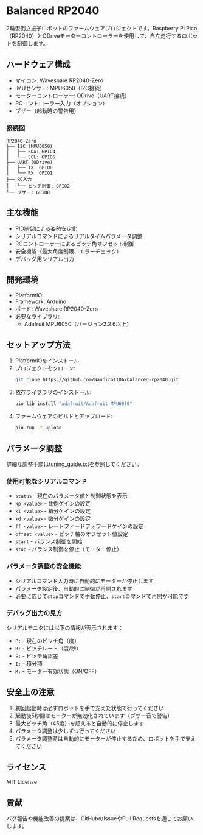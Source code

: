 # Balanced RP2040

2輪型倒立振子ロボットのファームウェアプロジェクトです。Raspberry Pi Pico（RP2040）とODriveモーターコントローラーを使用して、自立走行するロボットを制御します。

## ハードウェア構成

- マイコン: Waveshare RP2040-Zero
- IMUセンサー: MPU6050（I2C接続）
- モーターコントローラー: ODrive（UART接続）
- RCコントローラー入力（オプション）
- ブザー（起動時の警告用）

### 接続図

```
RP2040-Zero
├── I2C (MPU6050)
│   ├── SDA: GPIO4
│   └── SCL: GPIO5
├── UART (ODrive)
│   ├── TX: GPIO0
│   └── RX: GPIO1
├── RC入力
│   └── ピッチ制御: GPIO2
└── ブザー: GPIO8
```

## 主な機能

- PID制御による姿勢安定化
- シリアルコマンドによるリアルタイムパラメータ調整
- RCコントローラーによるピッチ角オフセット制御
- 安全機能（最大角度制限、エラーチェック）
- デバッグ用シリアル出力

## 開発環境

- PlatformIO
- Framework: Arduino
- ボード: Waveshare RP2040-Zero
- 必要なライブラリ:
  - Adafruit MPU6050（バージョン2.2.6以上）

## セットアップ方法

1. PlatformIOをインストール
2. プロジェクトをクローン:
   ```bash
   git clone https://github.com/NaohiroIIDA/balanced-rp2040.git
   ```
3. 依存ライブラリのインストール:
   ```bash
   pio lib install "adafruit/Adafruit MPU6050"
   ```
4. ファームウェアのビルドとアップロード:
   ```bash
   pio run -t upload
   ```

## パラメータ調整

詳細な調整手順は[tuning_guide.txt](tuning_guide.txt)を参照してください。

### 使用可能なシリアルコマンド

- `status` - 現在のパラメータ値と制御状態を表示
- `kp <value>` - 比例ゲインの設定
- `ki <value>` - 積分ゲインの設定
- `kd <value>` - 微分ゲインの設定
- `ff <value>` - レートフィードフォワードゲインの設定
- `offset <value>` - ピッチ軸のオフセット値設定
- `start` - バランス制御を開始
- `stop` - バランス制御を停止（モーター停止）

### パラメータ調整の安全機能

- シリアルコマンド入力時に自動的にモーターが停止します
- パラメータ設定後、自動的に制御が再開されます
- 必要に応じて`stop`コマンドで手動停止、`start`コマンドで再開が可能です

### デバッグ出力の見方

シリアルモニタには以下の情報が表示されます：
- `P:` - 現在のピッチ角（度）
- `R:` - ピッチレート（度/秒）
- `E:` - ピッチ角誤差
- `I:` - 積分項
- `M:` - モーター有効状態（ON/OFF）

## 安全上の注意

1. 初回起動時は必ずロボットを手で支えた状態で行ってください
2. 起動後5秒間はモーターが無効化されています（ブザー音で警告）
3. 最大ピッチ角（45度）を超えると自動的に停止します
4. パラメータ調整は少しずつ行ってください
5. パラメータ調整時は自動的にモーターが停止するため、ロボットを手で支えてください

## ライセンス

MIT License

## 貢献

バグ報告や機能改善の提案は、GitHubのIssueやPull Requestsを通じてお願いします。
